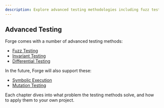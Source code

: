 ```yaml
---
description: Explore advanced testing methodologies including fuzz testing, invariant testing, and differential testing with Forge.
---
```


## Advanced Testing

Forge comes with a number of advanced testing methods:

- [Fuzz Testing](/forge/advanced-testing/fuzz-testing)
- [Invariant Testing](/forge/advanced-testing/invariant-testing)
- [Differential Testing](/forge/advanced-testing/differential-ffi-testing)

In the future, Forge will also support these:

- [Symbolic Execution](#)
- [Mutation Testing](#)

Each chapter dives into what problem the testing methods solve, and how to apply them to your own project.
